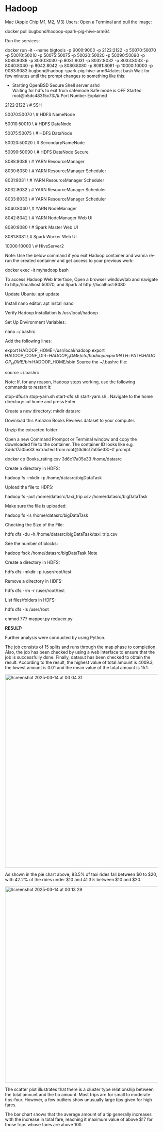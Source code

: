 # Hadoop

Mac (Apple Chip M1, M2, M3) Users: Open a Terminal and pull the image:

docker pull bugbond/hadoop-spark-pig-hive-arm64

Run the services:

docker run -it --name bigtools -p 9000:9000 -p 2122:2122 -p 50070:50070 -p 50010:50010 -p 50075:50075 -p 50020:50020 -p 50090:50090 -p 8088:8088 -p 8030:8030 -p 8031:8031 -p 8032:8032 -p 8033:8033 -p 8040:8040 -p 8042:8042 -p 8080:8080 -p 8081:8081 -p 10000:10000 -p 9083:9083 bugbond/hadoop-spark-pig-hive-arm64:latest bash
Wait for few minutes until the prompt changes to something like this:

* Starting OpenBSD Secure Shell server sshd                                                                    
Waiting for hdfs to exit from safemode
Safe mode is OFF
Started
root@b5dc483f5c73:/# 
Port Number Explained

2122:2122 \ # SSH

50070:50070 \ # HDFS NameNode

50010:50010 \ # HDFS DataNode

50075:50075 \ # HDFS DataNode

50020:50020 \ # SecondaryNameNode

50090:50090 \ # HDFS DataNode Secure

8088:8088 \ # YARN ResourceManager

8030:8030 \ # YARN ResourceManager Scheduler

8031:8031 \ # YARN ResourceManager Scheduler

8032:8032 \ # YARN ResourceManager Scheduler

8033:8033 \ # YARN ResourceManager Scheduler

8040:8040 \ # YARN NodeManager

8042:8042 \ # YARN NodeManager Web UI

8080:8080 \ # Spark Master Web UI

8081:8081 \ # Spark Worker Web UI

10000:10000 \ # HiveServer2

Note: Use the below command if you exit Hadoop container and wanna re-run the created container and get access to your previous work:

docker exec -it myhadoop bash

To access Hadoop Web Interface, Open a browser window/tab and navigate to http://localhost:50070, and Spark at http://localhost:8080

Update Ubuntu: apt update

Install nano editor: apt install nano

Verify Hadoop Installation ls /usr/local/hadoop

Set Up Environment Variables:

nano ~/.bashrc

Add the following lines:

export HADOOP_HOME=/usr/local/hadoop
export HADOOP_CONF_DIR=$HADOOP_HOME/etc/hadoop
export PATH=$PATH:$HADOOP_HOME/bin:$HADOOP_HOME/sbin
Source the ~/.bashrc file:

source ~/.bashrc

Note: If, for any reason, Hadoop stops working, use the following commands to restart it:

stop-dfs.sh
stop-yarn.sh
start-dfs.sh
start-yarn.sh
. Navigate to the home directory: cd home and press Enter

Create a new directory: mkdir datasrc

Download this Amazon Books Reviews dataset to your computer.

Unzip the extracted folder

Open a new Command Prompot or Terminal window and copy the downloaded file to the container. The container ID looks like e.g. 3d6c17a05e33 extracted from root@3d6c17a05e33:~# prompt.

docker cp Books_rating.csv 3d6c17a05e33:/home/datasrc 

Create a directory in HDFS:

hadoop fs -mkdir -p /home/datasrc/bigDataTask

Upload the file to HDFS:

hadoop fs -put /home/datasrc/taxi_trip.csv /home/datasrc/bigDataTask

Make sure the file is uploaded:

hadoop fs -ls /home/datasrc/bigDataTask

Checking the Size of the File:

hdfs dfs -du -h /home/datasrc/bigDataTask/taxi_trip.csv

See the number of blocks:

hadoop fsck /home/datasrc/bigDataTask
Note

Create a directory in HDFS: 

hdfs dfs -mkdir -p /user/root/test

Remove a directory in HDFS: 

hdfs dfs -rm -r /user/root/test

List files/folders in HDFS: 

hdfs dfs -ls /user/root

chmod 777 mapper.py reducer.py

**RESULT:**

Further analysis were conducted by using Python.

The job consists of 15 splits and runs through the map phase to completion. Also, the job has been checked by using a web interface to ensure that the job is successfully done. Finally, dataout has been checked to obtain the result. According to the result, the highest value of total amount is 4009.3, the lowest amount is 0.01 and the mean value of the total amount is 15.1.

<img width="637" alt="Screenshot 2025-03-14 at 00 04 31" src="https://github.com/user-attachments/assets/d6abb428-52f9-4d87-b4b6-dd9768df4534" />


As shown in the pie chart above, 83.5% of taxi rides fall between $0 to $20, with 42.2% of the rides under $10 and 41.3% between $10 and $20.

<img width="647" alt="Screenshot 2025-03-14 at 00 13 29" src="https://github.com/user-attachments/assets/e320746e-54c8-471a-a5bd-0ffa67624283" />

The scatter plot illustrates that there is a cluster type relationship between the total amount and the tip amount. Most trips are for small to moderate tips-four. However, a few outliers show unusually large tips given for high fares.

The bar chart shows that the average amount of a tip generally increases with the increase in total fare, reaching it maximum value of above $17 for those trips whose fares are above 100.


